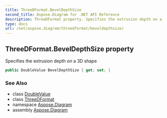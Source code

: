 ```yaml
---
title: ThreeDFormat.BevelDepthSize
second_title: Aspose.Diagram for .NET API Reference
description: ThreeDFormat property. Specifies the extrusion depth on a 3D shape
type: docs
url: /net/aspose.diagram/threedformat/beveldepthsize/
---
```

## ThreeDFormat.BevelDepthSize property

Specifies the extrusion depth on a 3D shape

```csharp
public DoubleValue BevelDepthSize { get; set; }
```

### See Also

* class [DoubleValue](../../doublevalue/)
* class [ThreeDFormat](../)
* namespace [Aspose.Diagram](../../threedformat/)
* assembly [Aspose.Diagram](../../../)


